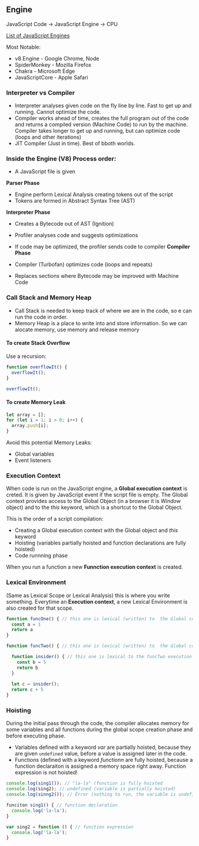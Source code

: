 ## Engine

JavaScript Code &rarr; JavaScript Engine &rarr; CPU

[List of JavaScript Engines](https://en.wikipedia.org/wiki/List_of_ECMAScript_engines)

Most Notable:
- v8 Engine - Google Chrome, Node
- SpiderMonkey - Mozilla Firefox
- Chakra - Microsoft Edge
- JavaScriptCore - Apple Safari

### Interpreter vs Compiler
- Interpreter analyses given code on the fly line by line. Fast to get up
and running. Cannot optimize the code.
- Compiler works ahead of time, creates the full program out of the code
and returns a compiled version (Machine Code) to run by the machine. 
Compiler takes longer to get up and running, but can optimize code (loops and
other iterations)
- JIT Compiler (Just in time). Best of bboth worlds.

### Inside the Engine (V8) Process order:
- A JavaScript file is given

**Parser Phase**
- Engine perform Lexical Analysis creating tokens out of the script
- Tokens are formed in Abstract Syntax Tree (AST)

**Interpreter Phase**
- Creates a Bytecode out of AST (Ignition)
- Profiler analyses code and suggests optimizations
- If code may be optimized, the profiler sends code to compiler
**Compiler Phase** 

- Compiler (Turbofan) optimizes code (loops and repeats)
- Replaces sections where Bytecode may be improved with Machine Code

### Call Stack and Memory Heap
- Call Stack is needed to keep track of where we are in the code, so e can run the code in order.
- Memory Heap is a place to write into and store information. So we can alocate memory, use memory
and release memory

#### To create Stack Overflow
Use a recursion:
```js
function overflowIt() {
  overflowIt();
}

overflowIt();
```

#### To create Memory Leak
```js
let array = [];
for (let i = 1; i > 0; i++) {
  array.push[i];
}
```
Avoid this potential Memory Leaks:
- Global variables
- Event listeners

### Execution Context
When code is run on the JavaScript engine, a **Global execution context** is creted.
It is given by JavaScript event if the script file is empty. The Global context 
provides access to the Global Object (in a browser it is *Window* object) and to
the *this* keyword, which is a shortcut to the Global Object.

This is the order of a script compilation:
- Creating a Global execution context with the Global object and *this* keyword
- Hoisting (variables partially hoisted and function declarations are fully hoisted)
- Code runnning phase

When you run a function a new **Funnction execution context** is created.

### Lexical Environment
(Same as Lexical Scope or Lexical Analysis) this is where you write something. Everytime 
an **Execution context**, a new Lexical Environment is also created for that scope.
```js
function funcOne() { // this one is lexical (written) to  the Global context
  const a = 1
  return a
}

function funcTwo() { // this one is lexical (written) to  the Global context

  function insider() { // this one is lexical to the funcTwo execution context
    const b = 5
    return b
  }
  
  let c = insider();
  return c + 5
}
```
### Hoisting
During the initial pass through the code, the compiler allocates memory for some variables and all 
functions during the global scope creation phase and before executing phase.
- Variables defined with a keyword *var* are partially hoisted, because they are given `undefined` value,
before a value is assigned later in the code.
- Functions (defined with a keyword *functionn* are fully hoisted, because a function declaraiton is assigned a memory
space right away. Function expression is not hoisted!
```js
console.log(sing1()); // "la-la" (function is fully hoisted
console.log(sing2); // undefined (variable is partially hoisted)
console.log(sinng2()); // Error (nothing to run, the variable is undefined!)

funciton sing1() { // function declaration
  console.log('la-la');
}

var sing2 = function () { // function expression
  console.log('la-la');
}
```

